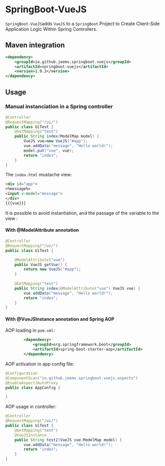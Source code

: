# SpringBoot-VueJS 
`SpringBoot-VueJS`adds `VueJS` to a `SpringBoot` Project to Create Client-Side Application Logic Within Spring Controllers.
## Maven integration

```xml
<dependency>
    <groupId>io.github.jeemv.springboot.vuejs</groupId>
    <artifactId>springboot-vuejs</artifactId>
    <version>1.0.2</version>
</dependency>
```
## Usage

### Manual instanciation in a Spring controller
```java
@Controller
@RequestMapping("/ui/")
public class UiTest {
	@GetMapping("test")
	public String index(ModelMap model) {
		VueJS vue=new VueJS("#app");
		vue.addData("message", "Hello world!");
		model.put("vue", vue);
		return "index";
	}
}
```

The `index.html` mustache view:
```html
<div id="app">
<%message%>
<input v-model="message">
</div>
{{{vue}}}
```
It is possible to avoid instantiation, and the passage of the variable to the view :

#### With @ModelAttribute annotation

```java
@Controller
@RequestMapping("/ui/")
public class UiTest {

	@ModelAttribute("vue")
	public VueJS getVue() {
		return new VueJS("#app");
	}
	
	@GetMapping("test")
	public String index(@ModelAttribute("vue") VueJS vue) {
		vue.addData("message", "Hello world!");
		return "index";
	}
}
```

#### With @VueJSInstance annotation and Spring AOP

AOP loading in `pom.xml`:
```xml
	    <dependency>
	        <groupId>org.springframework.boot</groupId>
	        <artifactId>spring-boot-starter-aop</artifactId>
	    </dependency>
```
AOP activation in app config file:
```java
@Configuration
@ComponentScan("io.github.jeemv.springboot.vuejs.aspects")
@EnableAspectJAutoProxy
public class AppConfig {

}
```
AOP usage in controller:
```java
@Controller
@RequestMapping("/ui/")
public class UiTest {
	@GetMapping("test")
	@VueJSInstance
	public String test2(VueJS vue,ModelMap model) {
		vue.addData("message", "Hello world!");
		return "index";
	}
}
```
